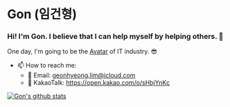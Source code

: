 # Gon (임건형)

### Hi! I'm Gon. I believe that I can help myself by helping others. 👋

One day, I'm going to be the [Avatar](https://avatar.fandom.com/wiki/Avatar) of IT industry. 😎

<!-- - 💼 Portfolio: http://gon125.github.io/portfolio
-->

- 📫 How to reach me: 
  - 📧 Email: geonhyeong.lim@icloud.com
  - 🚖 KakaoTalk: https://open.kakao.com/o/sHbjYnKc

[![Gon's github stats](https://github-readme-stats.vercel.app/api?username=gon125)](https://github.com/anuraghazra/github-readme-stats)
